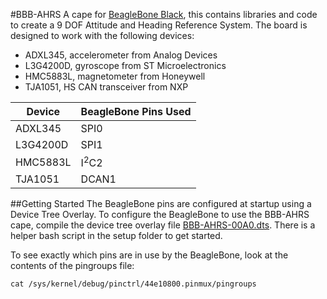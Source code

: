 
#BBB-AHRS
A cape for [BeagleBone Black](http://beagleboard.org/BLACK), this contains libraries and code to create a 9 DOF Attitude and Heading Reference System. The board is designed to work with the following devices:

 - ADXL345, accelerometer from Analog Devices
 - L3G4200D, gyroscope from ST Microelectronics
 - HMC5883L, magnetometer from Honeywell
 - TJA1051, HS CAN transceiver from NXP

Device | BeagleBone Pins Used
------- |-------------
ADXL345 | SPI0
L3G4200D| SPI1
HMC5883L| I<sup>2</sup>C2
TJA1051 | DCAN1

##Getting Started
The BeagleBone pins are configured at startup using a Device Tree Overlay. To configure the BeagleBone to use the BBB-AHRS cape, compile the device tree overlay file [BBB-AHRS-00A0.dts](https://github.com/kbdavid15/bbb-ahrs/blob/master/setup/BBB-AHRS-00A0.dts). There is a helper bash script in the setup folder to get started.

To see exactly which pins are in use by the BeagleBone, look at the contents of the pingroups file:

    cat /sys/kernel/debug/pinctrl/44e10800.pinmux/pingroups


